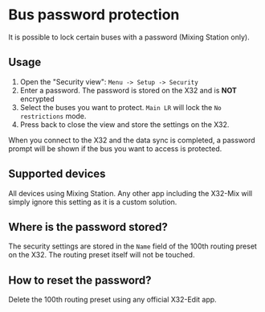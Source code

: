 # Bus password protection
It is possible to lock certain buses with a password (Mixing Station only).


## Usage
1. Open the "Security view": `Menu -> Setup -> Security`
2. Enter a password. The password is stored on the X32 and is **NOT** encrypted
3. Select the buses you want to protect. `Main LR` will lock the `No restrictions` mode.
4. Press back to close the view and store the settings on the X32.

When you connect to the X32 and the data sync is completed, a password prompt will be shown if the bus you want to access is protected.

## Supported devices
All devices using Mixing Station. Any other app including the X32-Mix will simply ignore this setting as it is a custom solution.

## Where is the password stored?
The security settings are stored in the `Name` field of the 100th routing preset on the X32. The routing preset itself will not be touched.

## How to reset the password?
Delete the 100th routing preset using any official X32-Edit app.